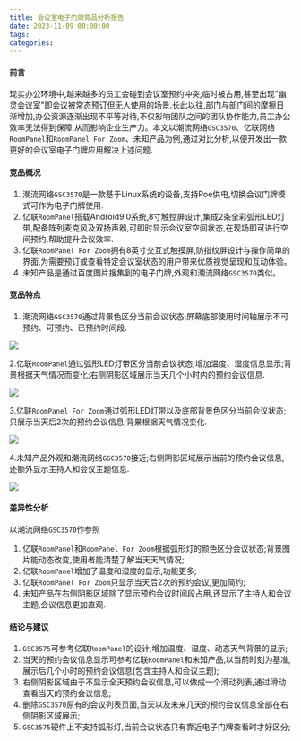 ```yaml
---
title: 会议室电子门牌竞品分析报告
date: 2023-11-09 00:00:00
tags:
categories:
---
```


#### 前言

现实办公环境中,越来越多的员工会碰到会议室预约冲突,临时被占用,甚至出现"幽灵会议室"即会议被常态预订但无人使用的场景.长此以往,部门与部门间的摩擦日渐增加,办公资源逐渐出现不平等对待,不仅影响团队之间的团队协作能力,员工办公效率无法得到保障,从而影响企业生产力。本文以潮流网络`GSC3570`、亿联网络`RoomPanel`和`RoomPanel For Zoom`、未知产品为例,通过对比分析,以便开发出一款更好的会议室电子门牌应用解决上述问题.

#### 竞品概况

1.  潮流网络`GSC3570`是一款基于Linux系统的设备,支持Poe供电,切换会议门牌模式可作为电子门牌使用.
2. 亿联`RoomPanel`搭载Android9.0系统,8寸触控屏设计,集成2条全彩弧形LED灯带,配备阵列麦克风及双扬声器,可即时显示会议室空间状态,在现场即可进行空间预约,帮助提升会议效率.
3. 亿联`RoomPanel For Zoom`拥有8英寸交互式触摸屏,防指纹屏设计与操作简单的界面,为需要预订或查看特定会议室状态的用户带来优质视觉呈现和互动体验。
4. 未知产品是通过百度图片搜集到的电子门牌,外观和潮流网络`GSC3570`类似。

#### 竞品特点

1. 潮流网络`GSC3570`通过背景色区分当前会议状态;屏幕底部使用时间轴展示不可预约、可预约、已预约时间段.

![](https://cdn.jsdelivr.net/gh/nosleepy/picture@master/img/meeting_room_panel.png)

2.亿联`RoomPanel`通过弧形LED灯带区分当前会议状态;增加温度、湿度信息显示;背景根据天气情况而变化;右侧阴影区域展示当天几个小时内的预约会议信息.

![](https://cdn.jsdelivr.net/gh/nosleepy/picture@master/img/room_panel.png)

3.亿联`RoomPanel For Zoom`通过弧形LED灯带以及底部背景色区分当前会议状态;只展示当天后2次的预约会议信息;背景根据天气情况变化.

![](https://cdn.jsdelivr.net/gh/nosleepy/picture@master/img/room_panel_zoom.png)

4.未知产品外观和潮流网络`GSC3570`接近;右侧阴影区域展示当前的预约会议信息,还额外显示主持人和会议主题信息.

![](https://cdn.jsdelivr.net/gh/nosleepy/picture@master/img/room_panel_unknow.png)

#### 差异性分析

以潮流网络`GSC3570`作参照

1. 亿联`RoomPanel`和`RoomPanel For Zoom`根据弧形灯的颜色区分会议状态;背景图片能动态改变,使用者能清楚了解当天天气情况;
2. 亿联`RoomPanel`增加了温度和湿度的显示,功能更多;
3. 亿联`RoomPanel For Zoom`只显示当天后2次的预约会议,更加简约;
4. 未知产品在右侧阴影区域除了显示预约会议时间段占用,还显示了主持人和会议主题,会议信息更加直观.

#### 结论与建议

1. `GSC3575`可参考亿联`RoomPanel`的设计,增加温度、湿度、动态天气背景的显示;
2. 当天的预约会议信息显示可参考亿联`RoomPanel`和未知产品,以当前时刻为基准,展示后几个小时的预约会议信息(包含主持人和会议主题);
3. 右侧阴影区域由于不显示全天预约会议信息,可以做成一个滑动列表,通过滑动查看当天的预约会议信息;
4. 删除`GSC3570`原有的会议列表页面,当天以及未来几天的预约会议信息全部在右侧阴影区域展示;
5. `GSC3575`硬件上不支持弧形灯,当前会议状态只有靠近电子门牌查看时才好区分;
